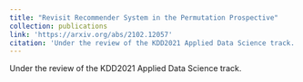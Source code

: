 ```yaml
---
title: "Revisit Recommender System in the Permutation Prospective"
collection: publications
link: 'https://arxiv.org/abs/2102.12057'
citation: 'Under the review of the KDD2021 Applied Data Science track.'
---
```


Under the review of the KDD2021 Applied Data Science track.